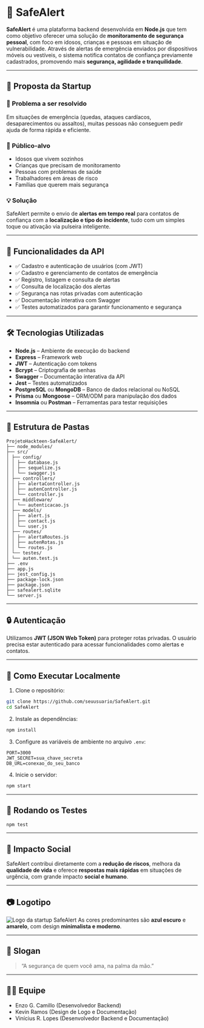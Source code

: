 
# 🚨 SafeAlert

**SafeAlert** é uma plataforma backend desenvolvida em **Node.js** que tem como objetivo oferecer uma solução de **monitoramento de segurança pessoal**, com foco em idosos, crianças e pessoas em situação de vulnerabilidade. Através de alertas de emergência enviados por dispositivos móveis ou vestíveis, o sistema notifica contatos de confiança previamente cadastrados, promovendo mais **segurança, agilidade e tranquilidade**.

---

## 🧠 Proposta da Startup

### 🎯 Problema a ser resolvido

Em situações de emergência (quedas, ataques cardíacos, desaparecimentos ou assaltos), muitas pessoas não conseguem pedir ajuda de forma rápida e eficiente.

### 👥 Público-alvo

- Idosos que vivem sozinhos
- Crianças que precisam de monitoramento
- Pessoas com problemas de saúde
- Trabalhadores em áreas de risco
- Famílias que querem mais segurança

### 💡 Solução

SafeAlert permite o envio de **alertas em tempo real** para contatos de confiança com a **localização e tipo do incidente**, tudo com um simples toque ou ativação via pulseira inteligente.

---

## 🚀 Funcionalidades da API

- ✅ Cadastro e autenticação de usuários (com JWT)
- ✅ Cadastro e gerenciamento de contatos de emergência
- ✅ Registro, listagem e consulta de alertas
- ✅ Consulta de localização dos alertas
- ✅ Segurança nas rotas privadas com autenticação
- ✅ Documentação interativa com Swagger
- ✅ Testes automatizados para garantir funcionamento e segurança

---

## 🛠️ Tecnologias Utilizadas

- **Node.js** – Ambiente de execução do backend
- **Express** – Framework web
- **JWT** – Autenticação com tokens
- **Bcrypt** – Criptografia de senhas
- **Swagger** – Documentação interativa da API
- **Jest** – Testes automatizados
- **PostgreSQL** ou **MongoDB** – Banco de dados relacional ou NoSQL
- **Prisma** ou **Mongoose** – ORM/ODM para manipulação dos dados
- **Insomnia** ou **Postman** – Ferramentas para testar requisições

---

## 📁 Estrutura de Pastas

```
ProjetoHackteen-SafeAlert/
├── node_modules/
├── src/
│ ├── config/
│ │ ├── database.js
│ │ ├── sequelize.js
│ │ └── swagger.js
│ ├── controllers/
│ │ ├── alertaController.js
│ │ ├── autenController.js
│ │ └── controller.js
│ ├── middleware/
│ │ └── autenticacao.js
│ ├── models/
│ │ ├── alert.js
│ │ ├── contact.js
│ │ └── user.js
│ ├── routes/
│ │ ├── alertaRoutes.js
│ │ ├── autenRotas.js
│ │ └── routes.js
│ └── testes/
│ └── auten.test.js
├── .env
├── app.js
├── jest_config.js
├── package-lock.json
├── package.json
├── safealert.sqlite
└── server.js
```

---

## 🔒 Autenticação

Utilizamos **JWT (JSON Web Token)** para proteger rotas privadas. O usuário precisa estar autenticado para acessar funcionalidades como alertas e contatos.

---

## 📌 Como Executar Localmente

1. Clone o repositório:

```bash
git clone https://github.com/seuusuario/SafeAlert.git
cd SafeAlert
```

2. Instale as dependências:

```bash
npm install
```

3. Configure as variáveis de ambiente no arquivo `.env`:

```env
PORT=3000
JWT_SECRET=sua_chave_secreta
DB_URL=conexao_do_seu_banco
```

4. Inicie o servidor:

```bash
npm start
```

---

## 🧪 Rodando os Testes

```bash
npm test
```

---

## 🧠 Impacto Social

SafeAlert contribui diretamente com a **redução de riscos**, melhora da **qualidade de vida** e oferece **respostas mais rápidas** em situações de urgência, com grande impacto **social e humano**.

---

## 📷 Logotipo

![Logo da startup SafeAlert](https://github.com/user-attachments/assets/ae63537d-6462-48a6-b518-816b379908b7)
As cores predominantes são **azul escuro** e **amarelo**, com design **minimalista e moderno**.

---

## 💬 Slogan

> “A segurança de quem você ama, na palma da mão.”

---

## 👨‍💻 Equipe

- Enzo G. Camillo (Desenvolvedor Backend)
- Kevin Ramos (Design de Logo e Documentação)
- Vinícius R. Lopes (Desenvolvedor Backend e Documentação)
